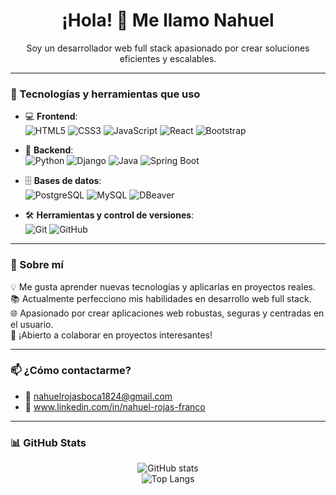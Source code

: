 <h1 align="center">¡Hola! 👋 Me llamo Nahuel</h1>
<p align="center">Soy un desarrollador web full stack apasionado por crear soluciones eficientes y escalables.</p>

---

### 🚀 Tecnologías y herramientas que uso

- 💻 **Frontend**:  
  ![HTML5](https://img.shields.io/badge/HTML5-E34F26?style=flat&logo=html5&logoColor=white)
  ![CSS3](https://img.shields.io/badge/CSS3-1572B6?style=flat&logo=css3&logoColor=white)
  ![JavaScript](https://img.shields.io/badge/JavaScript-F7DF1E?style=flat&logo=javascript&logoColor=black)
  ![React](https://img.shields.io/badge/React-61DAFB?style=flat&logo=react&logoColor=black)
  ![Bootstrap](https://img.shields.io/badge/Bootstrap-7952B3?style=flat&logo=bootstrap&logoColor=white)

- 🐍 **Backend**:  
  ![Python](https://img.shields.io/badge/Python-3776AB?style=flat&logo=python&logoColor=white)
  ![Django](https://img.shields.io/badge/Django-092E20?style=flat&logo=django&logoColor=white)
  ![Java](https://img.shields.io/badge/Java-007396?style=flat&logo=java&logoColor=white)
  ![Spring Boot](https://img.shields.io/badge/Spring_Boot-6DB33F?style=flat&logo=spring-boot&logoColor=white)

- 🗄️ **Bases de datos**:  
  ![PostgreSQL](https://img.shields.io/badge/PostgreSQL-4169E1?style=flat&logo=postgresql&logoColor=white)
  ![MySQL](https://img.shields.io/badge/MySQL-4479A1?style=flat&logo=mysql&logoColor=white)
  ![DBeaver](https://img.shields.io/badge/DBeaver-372923?style=flat&logo=dbeaver&logoColor=white)

- 🛠️ **Herramientas y control de versiones**:  
  ![Git](https://img.shields.io/badge/Git-F05032?style=flat&logo=git&logoColor=white)
  ![GitHub](https://img.shields.io/badge/GitHub-181717?style=flat&logo=github&logoColor=white)

---

### 🌱 Sobre mí

💡 Me gusta aprender nuevas tecnologías y aplicarlas en proyectos reales.  
📚 Actualmente perfecciono mis habilidades en desarrollo web full stack.  
🌐 Apasionado por crear aplicaciones web robustas, seguras y centradas en el usuario.  
🤝 ¡Abierto a colaborar en proyectos interesantes!

---

### 📫 ¿Cómo contactarme?

- 📧 nahuelrojasboca1824@gmail.com
- 💼 www.linkedin.com/in/nahuel-rojas-franco



---

### 📊 GitHub Stats

<p align="center">
  <img src="https://github-readme-stats.vercel.app/api?username=nahuelfrank&show_icons=true&theme=github_dark" alt="GitHub stats"/>
  <br/>
  <img src="https://github-readme-stats.vercel.app/api/top-langs/?username=nahuelfrank&layout=compact&theme=github_dark" alt="Top Langs"/>
</p>
